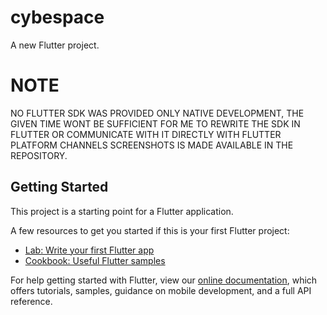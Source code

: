 # cybespace

A new Flutter project.

# NOTE
 NO FLUTTER SDK WAS PROVIDED ONLY NATIVE DEVELOPMENT, THE GIVEN TIME WONT BE SUFFICIENT FOR ME TO REWRITE THE SDK IN FLUTTER OR COMMUNICATE WITH IT DIRECTLY WITH FLUTTER PLATFORM CHANNELS
 SCREENSHOTS IS MADE AVAILABLE IN THE REPOSITORY.

## Getting Started

This project is a starting point for a Flutter application.

A few resources to get you started if this is your first Flutter project:

- [Lab: Write your first Flutter app](https://flutter.dev/docs/get-started/codelab)
- [Cookbook: Useful Flutter samples](https://flutter.dev/docs/cookbook)

For help getting started with Flutter, view our
[online documentation](https://flutter.dev/docs), which offers tutorials,
samples, guidance on mobile development, and a full API reference.
